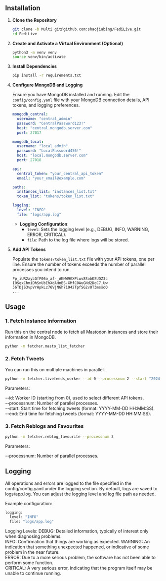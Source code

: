 
## Installation

1. **Clone the Repository**

    ```bash
    git clone -b Multi git@github.com:shaojiabing/FediLive.git
    cd FediLive
    ```

2. **Create and Activate a Virtual Environment (Optional)**

    ```bash
    python3 -m venv venv
    source venv/bin/activate
    ```

3. **Install Dependencies**

    ```bash
    pip install -r requirements.txt
    ```

4. **Configure MongoDB and Logging**

    Ensure you have MongoDB installed and running. Edit the `config/config.yaml` file with your MongoDB connection details, API tokens, and logging preferences.

    ```yaml
    mongodb_central:
      username: "central_admin"
      password: "CentralPassword123!"
      host: "central.mongodb.server.com"
      port: 27017

    mongodb_local:
      username: "local_admin"
      password: "LocalPassword456!"
      host: "local.mongodb.server.com"
      port: 27018

    api:
      central_token: "your_central_api_token"
      email: "your_email@example.com"

    paths:
      instances_list: "instances_list.txt"
      token_list: "tokens/token_list.txt"

    logging:
      level: "INFO"
      file: "logs/app.log"
    ```

    - **Logging Configuration**:
      - `level`: Sets the logging level (e.g., DEBUG, INFO, WARNING, ERROR, CRITICAL).
      - `file`: Path to the log file where logs will be stored.

5. **Add API Tokens**

    Populate the `tokens/token_list.txt` file with your API tokens, one per line. Ensure the number of tokens exceeds the number of parallel processes you intend to run.

    ```
    Pp_iUR2ayLGfF06o_af-_AKNW9GXPiwv8SobKSUDZ3c
    I0SqxChmiDhSnUbEhXdAHnBS-XMfC0AuGNd2DoC7_Uw
    56TDjS3vpVrHpkLz76VjNGh71942TpfSG2v0T3mssoQ
    ...
    ```

## Usage

### 1. Fetch Instance Information

Run this on the central node to fetch all Mastodon instances and store their information in MongoDB.

```bash
python -m fetcher.masto_list_fetcher
```

### 2. Fetch Tweets
You can run this on multiple machines in parallel.
```bash
python -m fetcher.livefeeds_worker --id 0 --processnum 2 --start "2024-01-01 00:00:00" --end "2024-01-02 00:00:00"
```
Parameters:

--id: Worker ID (starting from 0), used to select different API tokens.  
--processnum: Number of parallel processes.  
--start: Start time for fetching tweets (format: YYYY-MM-DD HH:MM:SS).  
--end: End time for fetching tweets (format: YYYY-MM-DD HH:MM:SS).  

### 3. Fetch Reblogs and Favourites

```bash
python -m fetcher.reblog_favourite --processnum 3
```
Parameters:

--processnum: Number of parallel processes.  

## Logging
All operations and errors are logged to the file specified in the config/config.yaml under the logging section. By default, logs are saved to logs/app.log. You can adjust the logging level and log file path as needed.

Example configuration:
```bash
logging:
  level: "INFO"
  file: "logs/app.log"
```
Logging Levels:
DEBUG: Detailed information, typically of interest only when diagnosing problems.  
INFO: Confirmation that things are working as expected.
WARNING: An indication that something unexpected happened, or indicative of some problem in the near future.  
ERROR: Due to a more serious problem, the software has not been able to perform some function.  
CRITICAL: A very serious error, indicating that the program itself may be unable to continue running.  